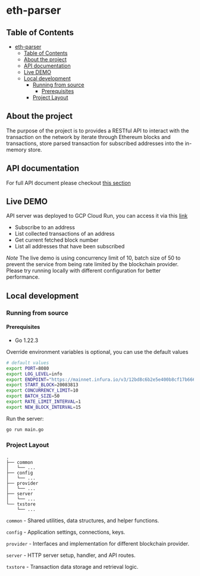 # eth-parser

## Table of Contents
- [eth-parser](#eth-parser)
  - [Table of Contents](#table-of-contents)
  - [About the project](#about-the-project)
  - [API documentation](#api-documentation)
  - [Live DEMO](#live-demo)
  - [Local development](#local-development)
    - [Running from source](#running-from-source)
      - [Prerequisites](#prerequisites)
    - [Project Layout](#project-layout)

## About the project

The purpose of the project is to provides a RESTful API to interact with the transaction on the network by iterate through Ethereum blocks and transactions, store parsed transaction for subscribed addresses into the in-memory store.

## API documentation
For full API document please checkout [this section](https://github.com/trsmarc/eth-parser/tree/main/apidoc)

## Live DEMO
API server was deployed to GCP Cloud Run, you can access it via this [link](#live-demo)

- Subscribe to an address 
- List collected transactions of an address
- Get current fetched block number
- List all addresses that have been subscribed

*Note* The live demo is using concurrency limit of 10, batch size of 50 to prevent the service from being rate limited by the blockchain provider. Please try running locally with different configuration for better performance.

## Local development

### Running from source

#### Prerequisites
- Go 1.22.3

Override environment variables is optional, you can use the default values
```bash
# default values
export PORT=8080
export LOG_LEVEL=info
export ENDPOINT="https://mainnet.infura.io/v3/12bd8c6b2e5e400b8cf17b6664320653"
export START_BLOCK=20083813
export CONCURRENCY_LIMIT=10
export BATCH_SIZE=50
export RATE_LIMIT_INTERVAL=1
export NEW_BLOCK_INTERVAL=15
```

Run the server:
```bash
go run main.go
```

### Project Layout

```
.
├── common
│   └── ...
├── config
│   └── ...
├── provider
│   └── ...
├── server
│   └── ...
└── txstore
    └── ...
```

`common` - Shared utilities, data structures, and helper functions.

`config` - Application settings, connections, keys.

`provider` - Interfaces and implementation for different blockchain provider.

`server` - HTTP server setup, handler, and API routes.

`txstore` - Transaction data storage and retrieval logic.


